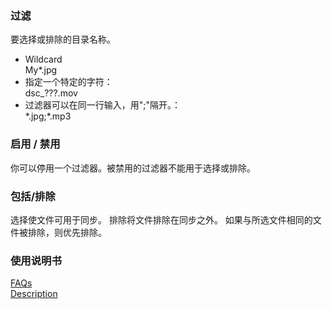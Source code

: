 ### 过滤  

要选择或排除的目录名称。  

- Wildcard  
My*.jpg  
- 指定一个特定的字符：  
dsc_???.mov  
- 过滤器可以在同一行输入，用";"隔开。：  
\*.jpg;*.mp3  

### 启用 / 禁用  

你可以停用一个过滤器。被禁用的过滤器不能用于选择或排除。  

### 包括/排除  

选择使文件可用于同步。 排除将文件排除在同步之外。 如果与所选文件相同的文件被排除，则优先排除。  

### 使用说明书  
[FAQs](https://sentaroh.github.io/Documents/SMBSync3/SMBSync3_FAQ_EN.htm)  
[Description](https://sentaroh.github.io/Documents/SMBSync3/SMBSync3_Desc_EN.htm)  
